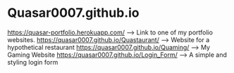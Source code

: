 # Quasar0007.github.io

https://quasar-portfolio.herokuapp.com/  --> Link to one of my portfolio websites.
https://quasar0007.github.io/Quastaurant/ --> Website for a hypothetical restaurant
https://quasar0007.github.io/Quaming/  --> My Gaming Website
https://quasar0007.github.io/Login_Form/ --> A simple and styling login form
